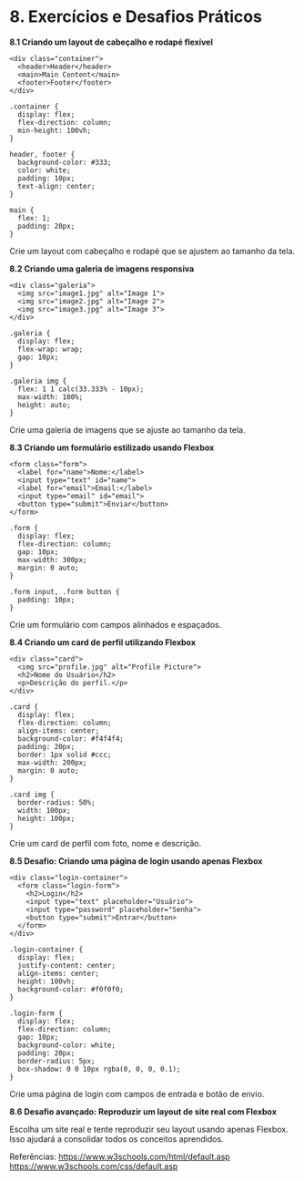 # 8. Exercícios e Desafios Práticos

**8.1 Criando um layout de cabeçalho e rodapé flexível**
```
<div class="container">
  <header>Header</header>
  <main>Main Content</main>
  <footer>Footer</footer>
</div>
```
```
.container {
  display: flex;
  flex-direction: column;
  min-height: 100vh;
}

header, footer {
  background-color: #333;
  color: white;
  padding: 10px;
  text-align: center;
}

main {
  flex: 1;
  padding: 20px;
}
```

Crie um layout com cabeçalho e rodapé que se ajustem ao tamanho da tela.

**8.2 Criando uma galeria de imagens responsiva**
```
<div class="galeria">
  <img src="image1.jpg" alt="Image 1">
  <img src="image2.jpg" alt="Image 2">
  <img src="image3.jpg" alt="Image 3">
</div>
```

```
.galeria {
  display: flex;
  flex-wrap: wrap;
  gap: 10px;
}

.galeria img {
  flex: 1 1 calc(33.333% - 10px);
  max-width: 100%;
  height: auto;
}
```

Crie uma galeria de imagens que se ajuste ao tamanho da tela.

**8.3 Criando um formulário estilizado usando Flexbox**
```
<form class="form">
  <label for="name">Nome:</label>
  <input type="text" id="name">
  <label for="email">Email:</label>
  <input type="email" id="email">
  <button type="submit">Enviar</button>
</form>
```
```
.form {
  display: flex;
  flex-direction: column;
  gap: 10px;
  max-width: 300px;
  margin: 0 auto;
}

.form input, .form button {
  padding: 10px;
}
```

Crie um formulário com campos alinhados e espaçados.

**8.4 Criando um card de perfil utilizando Flexbox**
```
<div class="card">
  <img src="profile.jpg" alt="Profile Picture">
  <h2>Nome do Usuário</h2>
  <p>Descrição do perfil.</p>
</div>
```
```
.card {
  display: flex;
  flex-direction: column;
  align-items: center;
  background-color: #f4f4f4;
  padding: 20px;
  border: 1px solid #ccc;
  max-width: 200px;
  margin: 0 auto;
}

.card img {
  border-radius: 50%;
  width: 100px;
  height: 100px;
}
```

Crie um card de perfil com foto, nome e descrição.

**8.5 Desafio: Criando uma página de login usando apenas Flexbox**
```
<div class="login-container">
  <form class="login-form">
    <h2>Login</h2>
    <input type="text" placeholder="Usuário">
    <input type="password" placeholder="Senha">
    <button type="submit">Entrar</button>
  </form>
</div>
```
```
.login-container {
  display: flex;
  justify-content: center;
  align-items: center;
  height: 100vh;
  background-color: #f0f0f0;
}

.login-form {
  display: flex;
  flex-direction: column;
  gap: 10px;
  background-color: white;
  padding: 20px;
  border-radius: 5px;
  box-shadow: 0 0 10px rgba(0, 0, 0, 0.1);
}
```

Crie uma página de login com campos de entrada e botão de envio.

**8.6 Desafio avançado: Reproduzir um layout de site real com Flexbox**

Escolha um site real e tente reproduzir seu layout usando apenas Flexbox. Isso ajudará a consolidar todos os conceitos aprendidos.

Referências:
https://www.w3schools.com/html/default.asp
https://www.w3schools.com/css/default.asp
